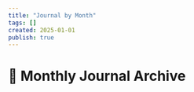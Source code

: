 ```yaml
---
title: "Journal by Month"
tags: []
created: 2025-01-01
publish: true
---
```


# 📆 Monthly Journal Archive

